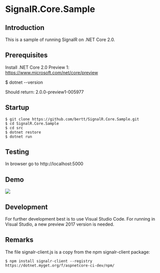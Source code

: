 # SignalR.Core.Sample

## Introduction

This is a sample of running SignalR on .NET Core 2.0.

## Prerequisites 

Install .NET Core 2.0 Preview 1: https://www.microsoft.com/net/core/preview

$ dotnet --version

Should return: 2.0.0-preview1-005977

## Startup

```
$ git clone https://github.com/bertt/SignalR.Core.Sample.git
$ cd SignalR.Core.Sample
$ cd src
$ dotnet restore
$ dotnet run
```

## Testing 

In browser go to http://localhost:5000

## Demo 

<img src = "signalr_core.gif"/>

## Development

For further development best is to use Visual Studio Code. For running in Visual Studio, a new preview 2017 version is needed.

## Remarks

The file signalr-client.js is a copy from the npm signalr-client package:

```
$ npm install signalr-client --registry https://dotnet.myget.org/f/aspnetcore-ci-dev/npm/
```
